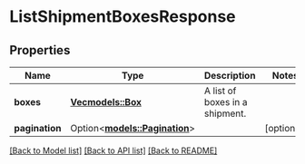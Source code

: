 # ListShipmentBoxesResponse

## Properties

Name | Type | Description | Notes
------------ | ------------- | ------------- | -------------
**boxes** | [**Vec<models::Box>**](Box.md) | A list of boxes in a shipment. | 
**pagination** | Option<[**models::Pagination**](Pagination.md)> |  | [optional]

[[Back to Model list]](../README.md#documentation-for-models) [[Back to API list]](../README.md#documentation-for-api-endpoints) [[Back to README]](../README.md)


